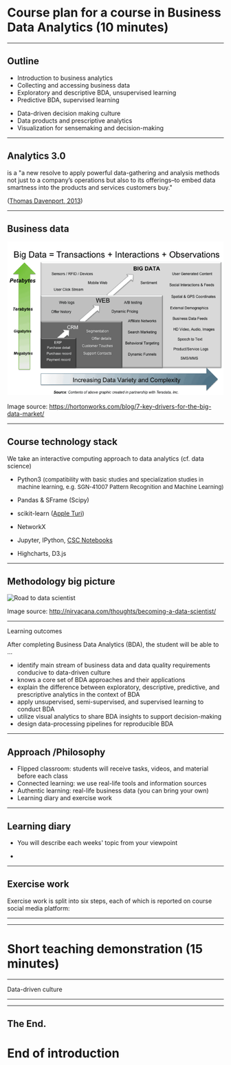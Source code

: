 <!-- PITCHME.md

# Hello, World! -->

# Course plan for a course in Business Data Analytics (10 minutes)

---
## Outline

* Introduction to business analytics
* Collecting and accessing business data
* Exploratory and descriptive BDA, unsupervised learning
* Predictive BDA, supervised learning
<!-- * Supervised and unsupervised learning -->
* Data-driven decision making culture
* Data products and prescriptive analytics
* Visualization for sensemaking and decision-making
<!-- * Ecosystem analytics -->

---

## Analytics 3.0

is a "a new resolve to apply powerful data-gathering and analysis methods not just to a company’s operations but also to its offerings–to embed data smartness into the products and services customers buy."

([Thomas Davenport, 2013](https://hbr.org/2013/12/analytics-30))

---

## Business data

![Business data big picture](week-01-introduction/image/bigdata_diagram.png)

<!-- ![Business data big picture](https://2xbbhjxc6wk3v21p62t8n4d4-wpengine.netdna-ssl.com/wp-content/uploads/2012/05/bigdata_diagram.png) -->

  <!-- bigdata_diagram.png "Business data big picture") -->

Image source: https://hortonworks.com/blog/7-key-drivers-for-the-big-data-market/

---

## Course technology stack

We take an interactive computing approach to data analytics (cf. data science)

* Python3 <span style="font-size: small;">(compatibility with basic studies and specialization studies in machine learning, e.g.
SGN-41007 Pattern Recognition and Machine Learning)</span>
* Pandas & SFrame (Scipy)
* scikit-learn ([Apple Turi](https://github.com/apple/turicreate))
* NetworkX

* Jupyter, IPython, [CSC Notebooks](https://www.csc.fi/web/blog/post/-/blogs/notebooks-enemman-aikaa-opetuksen-ytimelle)
* Highcharts, D3.js

---

## Methodology big picture

![Road to data scientist](http://nirvacana.com/thoughts/wp-content/uploads/2013/07/RoadToDataScientist1.png)

Image source: http://nirvacana.com/thoughts/becoming-a-data-scientist/

---


Learning outcomes

<!-- Osaamisperusteisessa opetussuunnitelmassa pääpaino on opiskelijassa ja hänen oppimistyössään. Opetussuunnitelma pohjautuu osaamistavoitteisiin (learning outcomes), jossa tutkintojen, opintokokonaisuuksien ja opintojaksojen tavoitteet kuvataan opiskelijan tavoiteltuna oppimistuloksina. Osaamistavoitteet esittävät tavoiteltua tilaa, jotka ilmaistaan tietoina, taitoina ja asenteina.
* osaamistavoitteet laaditaan ydinainesanalyysin pohjalta
* osaamistavoitekuvaus alkaa aina lausekkeella "Opintojakson suoritettuaan opiskelija osaa..."
* osaamistavoitteiden kuvuksessa käytetään verbejä (Bloomin taksonomia), joista ilmenee vaadittu osaamisen vähimmäistaso. -->

After completing Business Data Analytics (BDA), the student will be able to ...

* identify main stream of business data and data quality requirements conducive to data-driven culture
* knows a core set of BDA approaches and their applications
* explain the difference between exploratory, descriptive, predictive, and prescriptive analytics in the context of BDA
* apply unsupervised, semi-supervised, and supervised learning to conduct BDA
* utilize visual analytics to share BDA insights to support decision-making
* design data-processing pipelines for reproducible BDA

---

## Approach /Philosophy

* Flipped classroom: students will receive tasks, videos, and material before each class
* Connected learning: we use real-life tools and information sources
* Authentic learning: real-life business data (you can bring your own)
* Learning diary and exercise work

---

## Learning diary

* You will describe each weeks' topic from your viewpoint


*

---

## Exercise work

Exercise work is split into six steps, each of which is reported on course social media platform:


---
<!--
Philosophy

Introduction to business analytics
* Analytics 3.0 (Davenport)
* Examples and use cases

Code clinic: Vuorovaikutteinen laskenta  
* Komentorivityövälineet
* Setting up data analytics pipeline: Anaconda; Pandas, scikit-learn; SFrame; IPython; Jupyter

Collecting and accessing business data
* Business data categories
* ETL (business intelligence) vs. crawling & scraping (data science)
* Data formats and means to process: structured, tabular, temporal, network
* Code clinic: data-centric programming

Datan kerääminen ja siivoaminen
* Raapijat ja ryömijät; dataformaatit ja niiden ohjelmallinen käsittely; datakeskeinen ohjelmointi  

Predictive analytics
* Linear regression
* Multiple regression
* Business analytics applications: churn analysis
* Ennakoiva analytiikka Lineaarinen regressio; monimuuttujaregressio  

Supervised and unsupervised learning
* Classification
* Clustering
* Market basket analysis, http://pbpython.com/market-basket-analysis.html
* Ohjaamaton ja ohjattu oppiminen Luokittelu; ryvästäminen  

Visualization for sensemaking and decision-making
* Datatuotteet ja ohjelmallinen visualisointi
* Datatuotteen arkkitehtuuri
* Vuorovaikutteisen visualisoinnin toteuttaminen
* Javascript-visualisointikirjastot
 -->

---

# Short teaching demonstration (15 minutes)


---

Data-driven culture

---



---

 ## The End.






# End of introduction
